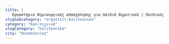 ```yaml
---
title: |
   Εργαστήριο δημιουργικής απασχόλησης για παιδιά δημοτικού | Παιδικός Σταθμός
slugSubcategory: "ergastiri-kalitexniko"
category: "Καλιτεχνικά"
slugCategory: "kalitexnika"
city: "Θεσσαλονίκη"
---
```


